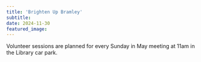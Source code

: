 ```yaml
---
title: 'Brighten Up Bramley'
subtitle: 
date: 2024-11-30
featured_image: 
---
```


Volunteer sessions are planned for every Sunday in May meeting at 11am in the Library car park.
